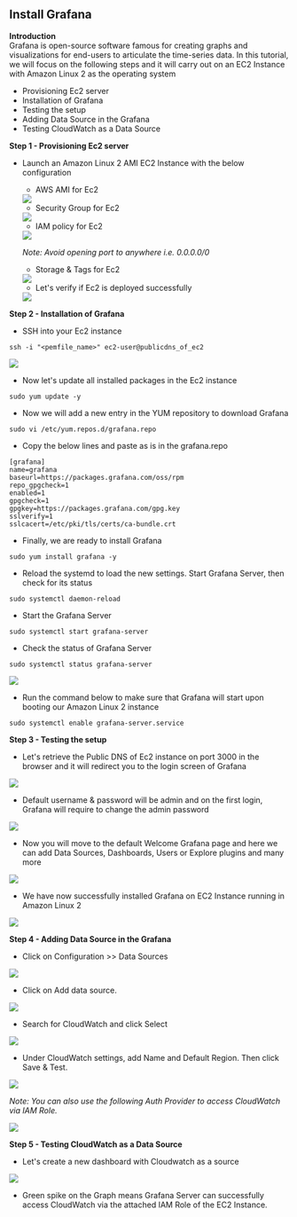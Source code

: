 ## Install Grafana

**Introduction**
<br>Grafana is open-source software famous for creating graphs and visualizations for end-users to articulate the time-series data. In this tutorial, we will focus on the following steps and it will carry out on an EC2 Instance with Amazon Linux 2 as the operating system
- Provisioning Ec2 server
- Installation of Grafana
- Testing the setup
- Adding Data Source in the Grafana
- Testing CloudWatch as a Data Source

**Step 1 - Provisioning Ec2 server**
  
  - Launch an Amazon Linux 2 AMI EC2 Instance with the below configuration
  
       - AWS AMI for Ec2 
       
       <img src="image/image.png" class="inline"/>
       
       - Security Group for Ec2 
       
       <img src="image/image2.png" class="inline"/>
       
       - IAM policy for Ec2 
       
       <img src="image/image11.png" class="inline"/>
       
       *Note: Avoid opening port to anywhere i.e. 0.0.0.0/0*
       
       - Storage & Tags for Ec2 
       
       <img src="image/image3.png" class="inline"/>
       
       - Let's verify if Ec2 is deployed successfully 
       
       <img src="image/image4.png" class="inline"/>
       

**Step 2 - Installation of Grafana**

   - SSH into your Ec2 instance  
    
    ssh -i "<pemfile_name>" ec2-user@publicdns_of_ec2
    
   <img src="image/image5.png" class="inline"/>
   
   - Now let's update all installed packages in the Ec2 instance
   
    sudo yum update -y
    
   - Now we will add a new entry in the YUM repository to download Grafana

    sudo vi /etc/yum.repos.d/grafana.repo
   
   - Copy the below lines and paste as is in the grafana.repo
   
    [grafana]
    name=grafana
    baseurl=https://packages.grafana.com/oss/rpm
    repo_gpgcheck=1
    enabled=1
    gpgcheck=1
    gpgkey=https://packages.grafana.com/gpg.key
    sslverify=1
    sslcacert=/etc/pki/tls/certs/ca-bundle.crt
    
   - Finally, we are ready to install Grafana
   
    sudo yum install grafana -y
    
   - Reload the systemd to load the new settings. Start Grafana Server, then check for its status
   
    sudo systemctl daemon-reload
    
   - Start the Grafana Server

    sudo systemctl start grafana-server
    
   - Check the status of Grafana Server

    sudo systemctl status grafana-server
  
   <img src="image/image6.png" class="inline"/>
   
   - Run the command below to make sure that Grafana will start upon booting our Amazon Linux 2 instance
   
    sudo systemctl enable grafana-server.service


**Step 3 - Testing the setup**

   - Let's retrieve the Public DNS of Ec2 instance on port 3000 in the browser and it will redirect you to the login screen of Grafana
   
   <img src="image/image7.png" class="inline"/>
   
   - Default username & password will be admin and on the first login, Grafana will require to change the admin password 
   
   <img src="image/image8.png" class="inline"/>
   
   - Now you will move to the default Welcome Grafana page and here we can add Data Sources, Dashboards, Users or Explore plugins and many more
   
   <img src="image/image9.png" class="inline"/>
   
   - We have now successfully installed Grafana on EC2 Instance running in Amazon Linux 2
   
   <img src="image/image10.png" class="inline"/>
   
**Step 4 - Adding Data Source in the Grafana**

   - Click on Configuration >> Data Sources
   
   <img src="image/image12.png" class="inline"/>

   - Click on Add data source.
   
   <img src="image/image13.png" class="inline"/>
   
   - Search for CloudWatch and click Select
   
   <img src="image/image14.png" class="inline"/>
   
   - Under CloudWatch settings, add Name and Default Region. Then click Save & Test.
   
   <img src="image/image15.png" class="inline"/>
   
   *Note: You can also use the following Auth Provider to access CloudWatch via IAM Role.*
   
   <img src="image/image16.png" class="inline"/>
   
**Step 5 - Testing CloudWatch as a Data Source**
    
   - Let's create a new dashboard with Cloudwatch as a source
   
   <img src="image/image17.png" class="inline"/>
   
   - Green spike on the Graph means Grafana Server can successfully access CloudWatch via the attached IAM Role of the EC2 Instance.
